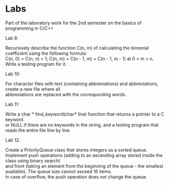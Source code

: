 # Labs
Part of the laboratory work for the 2nd semester on the basics of programming in C/C++

Lab 8:

Recursively describe the function C(n, m) of calculating the binomial coefficient using the following formula:                             
C(n, 0) = C(n, n) = 1; C(n, m) = C(n - 1, m) + C(n - 1, m - 1) at 0 < m < n. Write a testing program for it.

Lab 10:

For character files with text (containing abbreviations) and abbreviations, create a new file where all                          
abbreviations are replaced with the corresponding words.

Lab 11:

Write a char * find_keyword(char* line) function that returns a pointer to a C keyword                             
or NULL if there are no keywords in the string, and a testing program that reads the entire file line by line.

Lab 12:

Create a PriorityQueue class that stores integers as a sorted queue. Implement push operations (adding to an ascending array stored inside the class using binary search)   
and front (taking an element from the beginning of the queue - the smallest available). The queue size cannot exceed 16 items.          
In case of overflow, the push operation does not change the queue.
